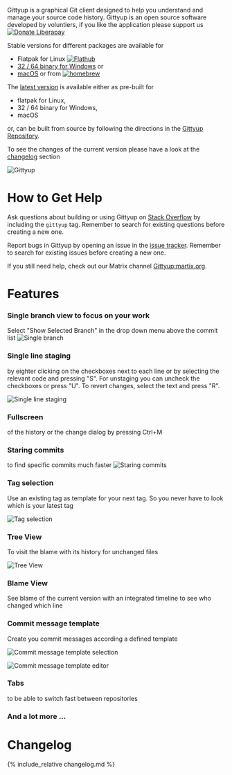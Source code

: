 <!--- Github page main file --->

Gittyup is a graphical Git client designed to help you understand and manage your source code history. Gittyup is an open source software developed by voluntiers, if you like the application please support us [![Donate Liberapay](https://liberapay.com/assets/widgets/donate.svg)](https://liberapay.com/Gittyup/donate)

Stable versions for different packages are available for
- Flatpak for Linux [![Flathub](https://img.shields.io/badge/Flathub-gray?logo=Flathub&logoColor=23FBB04)](https://flathub.org/apps/details/com.github.Murmele.Gittyup)
- [32 / 64 binary for Windows](https://github.com/Murmele/Gittyup/releases/stable) or
- [macOS](https://github.com/Murmele/Gittyup/releases/stable) or from [![homebrew](https://img.shields.io/badge/Homebrew-gray?logo=Homebrew&logoColor=%23FBB040)](https://formulae.brew.sh/cask/gittyup)

The [latest version](https://github.com/Murmele/Gittyup/releases/tag/latest) is available either as pre-built for
- flatpak for Linux,
- 32 / 64 binary for Windows,
- macOS

or, can be built from source by following the directions in the [Gittyup Repository](https://github.com/Murmele/Gittyup#how-to-build).

To see the changes of the current version please have a look at the <A href="#changelog">changelog</A> section

![Gittyup](https://raw.githubusercontent.com/Murmele/Gittyup/master/rsrc/screenshots/main_dark_orig.png)

How to Get Help
===============

Ask questions about building or using Gittyup on
[Stack Overflow](http://stackoverflow.com/questions/tagged/gittyup) by
including the `gittyup` tag. Remember to search for existing questions
before creating a new one.

Report bugs in Gittyup by opening an issue in the
[issue tracker](https://github.com/Murmele/gittyup/issues).
Remember to search for existing issues before creating a new one.

If you still need help, check out our Matrix channel
[Gittyup:martix.org](https://matrix.to/#/#Gittyup:matrix.org).

Features
========

### Single branch view to focus on your work
Select "Show Selected Branch" in the drop down menu above the commit list
![Single branch](https://raw.githubusercontent.com/Murmele/Gittyup/master/rsrc/screenshots/main_show_selected_branch.png)

### Single line staging 
by eighter clicking on the checkboxes next to each line or by selecting the relevant code and pressing "S". For unstaging you can uncheck the checkboxes or press "U". To revert changes, select the text and press "R".

![Single line staging](https://raw.githubusercontent.com/Murmele/Gittyup/master/rsrc/screenshots/double_treeview_single_line_staging.png)

### Fullscreen
of the history or the change dialog by pressing Ctrl+M

### Staring commits
to find specific commits much faster
![Staring commits](https://raw.githubusercontent.com/Murmele/Gittyup/master/rsrc/screenshots/starring_commits.png)

### Tag selection
Use an existing tag as template for your next tag. So you never have to look which is your latest tag

![Tag selection](https://raw.githubusercontent.com/Murmele/Gittyup/master/rsrc/screenshots/tag_selection.png)

### Tree View
To visit the blame with its history for unchanged files

![Tree View](https://raw.githubusercontent.com/Murmele/Gittyup/master/rsrc/screenshots/treeview.png)

### Blame View
See blame of the current version with an integrated timeline to see who changed which line

### Commit message template
Create you commit messages according a defined template

![Commit message template selection](https://raw.githubusercontent.com/Murmele/Gittyup/master/rsrc/screenshots/CommitMessageTemplateSelection.png)

![Commit message template editor](https://raw.githubusercontent.com/Murmele/Gittyup/master/rsrc/screenshots/CommitMessageTemplateEditor.png)

### Tabs
to be able to switch fast between repositories

### And a lot more ...

Changelog
=========

{% include_relative changelog.md %}

